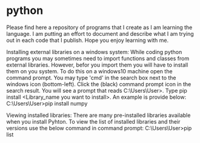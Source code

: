 # python
Please find here a repository of programs that I create as I am learning the language. I am putting an effort to document and describe what I am trying out in each code that I publish. Hope you enjoy learning with me.


Installing external libraries on a windows system:
While coding python programs you may sometimes need to import functions and classes from external libraries. However, befor you import them you will have to install them on you system. To do this on a windows10 machine open the command prompt. You may type 'cmd' in the search box next to the windows icon (bottom-left). Click the (black) command prompt icon in the search result. You will see a prompt that reads C:\Users\User>. Type pip install <Library_name you want to install>. An example is provide below:
C:\Users\User>pip install numpy


Viewing installed libraries:
There are many pre-installed libraries available when you install Pyhton. To view the list of installed libraries and their versions use the below command in command prompt:
C:\Users\User>pip list
